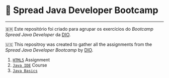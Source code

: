 # 🚀 Spread Java Developer Bootcamp
***

🇧🇷 Este repositório foi criado para agrupar os exercícios do _Bootcamp Spread Java Developer_ da [DIO](www.dio.me).

🇺🇸 This repositroy was created to gather all the assignments from the _Spread Java Developer Bootcamp_ by [DIO](www.dio.me).

1. [`HTML5`](https://github.com/scatteredsky/spread-java-developer/tree/master/html5) Assignment
2. [`Java IDE`](https://github.com/scatteredsky/spread-java-developer/tree/master/java-ide-course) Course
3. [`Java Basics`](https://github.com/scatteredsky/spread-java-developer/tree/master/java-basics)
